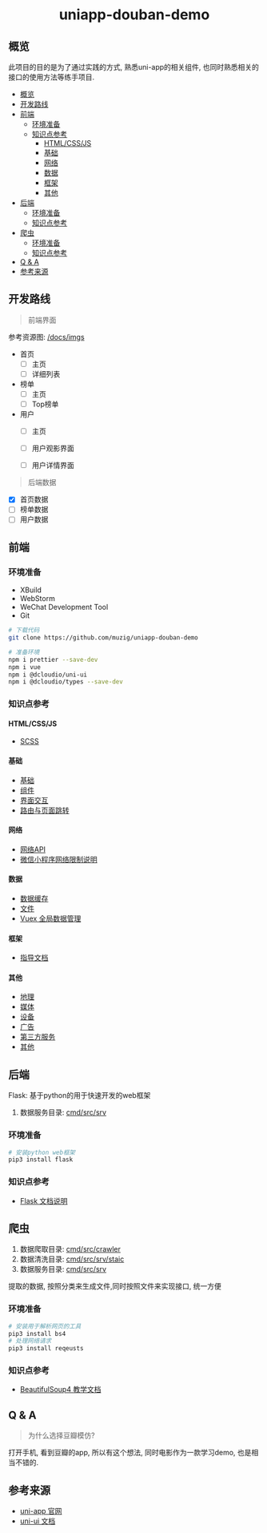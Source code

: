 <div style='text-align: center'>
    <h1>uniapp-douban-demo</h1>
</div>

## 概览

此项目的目的是为了通过实践的方式, 熟悉uni-app的相关组件, 也同时熟悉相关的接口的使用方法等练手项目.

- [概览](#概览)
- [开发路线](#开发路线)
- [前端](#前端)
  - [环境准备](#环境准备)
  - [知识点参考](#知识点参考)
    - [HTML/CSS/JS](#htmlcssjs)
    - [基础](#基础)
    - [网络](#网络)
    - [数据](#数据)
    - [框架](#框架)
    - [其他](#其他)
- [后端](#后端)
  - [环境准备](#环境准备-1)
  - [知识点参考](#知识点参考-1)
- [爬虫](#爬虫)
  - [环境准备](#环境准备-2)
  - [知识点参考](#知识点参考-2)
- [Q & A](#q--a)
- [参考来源](#参考来源)

## 开发路线

> 前端界面

参考资源图: [/docs/imgs](docs/imgs)

- 首页
  - [ ] 主页
  - [ ] 详细列表
- 榜单
  - [ ] 主页
  - [ ] Top榜单
- 用户
  - [ ] 主页
  - [ ] 用户观影界面
  - [ ] 用户详情界面
    

> 后端数据

- [x] 首页数据
- [ ] 榜单数据
- [ ] 用户数据

## 前端

### 环境准备

- XBuild
- WebStorm
- WeChat Development Tool
- Git

```bash
# 下载代码
git clone https://github.com/muzig/uniapp-douban-demo

# 准备环境
npm i prettier --save-dev
npm i vue
npm i @dcloudio/uni-ui
npm i @dcloudio/types --save-dev
```

### 知识点参考

#### HTML/CSS/JS

- [SCSS](https://www.sass.hk/guide/)

#### 基础

- [基础](https://uniapp.dcloud.io/api/log)
- [组件](https://uniapp.dcloud.io/component/README)
- [界面交互](https://uniapp.dcloud.io/api/ui/prompt)
- [路由与页面跳转](https://uniapp.dcloud.io/api/router?id=navigateto)

#### 网络

- [网络API](https://uniapp.dcloud.io/api/request/request)
- [微信小程序网络限制说明](https://developers.weixin.qq.com/miniprogram/dev/framework/ability/network.html)

#### 数据

- [数据缓存](https://uniapp.dcloud.io/api/storage/storage?id=setstorage)
- [文件](https://uniapp.dcloud.io/api/file/file?id=savefile)
- [Vuex 全局数据管理](https://uniapp.dcloud.io/vue-vuex)

#### 框架

- [指导文档](https://uniapp.dcloud.io/collocation/pages)

#### 其他

- [地理](https://uniapp.dcloud.io/api/location/location)
- [媒体](https://uniapp.dcloud.io/api/media/image)
- [设备](https://uniapp.dcloud.io/api/system/info)
- [广告](https://uniapp.dcloud.io/api/a-d/rewarded-video)
- [第三方服务](https://uniapp.dcloud.io/api/plugins/provider)
- [其他](https://uniapp.dcloud.io/api/other/authorize)

## 后端

Flask: 基于python的用于快速开发的web框架

1. 数据服务目录: [cmd/src/srv](cmd/src/srv)

### 环境准备

```bash
# 安装python web框架
pip3 install flask
```

### 知识点参考

- [Flask 文档说明](https://flask.palletsprojects.com/en/1.0.x/quickstart/#a-minimal-application)

## 爬虫


1. 数据爬取目录: [cmd/src/crawler](cmd/src/crawler)
2. 数据清洗目录: [cmd/src/srv/staic](cmd/src/srv/static)
3. 数据服务目录: [cmd/src/srv](cmd/src/srv)

提取的数据, 按照分类来生成文件,同时按照文件来实现接口, 统一方便

### 环境准备

```bash
# 安装用于解析网页的工具
pip3 install bs4
# 处理网络请求
pip3 install reqeusts
```

### 知识点参考

- [BeautifulSoup4 教学文档](https://beautifulsoup.readthedocs.io/zh_CN/v4.4.0/)

## Q & A

> 为什么选择豆瓣模仿?

打开手机, 看到豆瓣的app, 所以有这个想法, 同时电影作为一款学习demo, 也是相当不错的.

## 参考来源

- [uni-app 官网](https://uniapp.dcloud.io/resource)
- [uni-ui 文档](https://ext.dcloud.net.cn/plugin?name=uni-list)